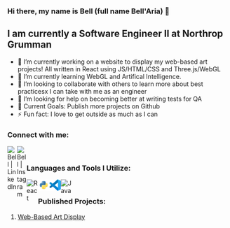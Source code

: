 ### Hi there, my name is Bell (full name Bell'Aria) 👋

<!--
**bell-sarian/bell-sarian** is a ✨ _special_ ✨ repository because its `README.md` (this file) appears on your GitHub profile.

I am currently a Software Engineer II at Northrop Grumman

- 🔭 I’m currently working on a website to display my web-based art projects! All written in React using JS/HTML/CSS and Three.js/WebGL
- 🌱 I’m currently learning WebGL and Artifical Intelligence.
- 👯 I’m looking to collaborate with others to learn more about best practicesx I can take with me as an engineer
- 🤔 I’m looking for help on becoming better at writing tests for QA
- 🥅 Current Goals: Publish more projects on Github
- ⚡ Fun fact: I love to get outside as much as I can
-->

## I am currently a Software Engineer II at Northrop Grumman

- 🔭 I’m currently working on a website to display my web-based art projects! All written in React using JS/HTML/CSS and Three.js/WebGL
- 🌱 I’m currently learning WebGL and Artifical Intelligence.
- 👯 I’m looking to collaborate with others to learn more about best practicesx I can take with me as an engineer
- 🤔 I’m looking for help on becoming better at writing tests for QA
- 🥅 Current Goals: Publish more projects on Github
- ⚡ Fun fact: I love to get outside as much as I can

### Connect with me:
[<img align="left" alt="Bell | LinkedIn" width="22px" src="https://cdn-icons-png.flaticon.com/512/61/61109.png" />](https://www.linkedin.com/in/bell-sarian/)
[<img align="left" alt="Bell | Instagram" width="22px" src="https://cdn.jsdelivr.net/npm/simple-icons@v3/icons/instagram.svg" />](https://www.instagram.com/bellsarian/)

<br/>

### Languages and Tools I Utilize:

<img align="left" alt="React" width="26px" src="https://www.google.com/url?sa=i&url=https%3A%2F%2Fcommons.wikimedia.org%2Fwiki%2FFile%3AReact-icon.svg&psig=AOvVaw2_x-Iq_2XWaAt1-qeXqQzA&ust=1678485680769000&source=images&cd=vfe&ved=0CA4QjRxqFwoTCKibgsfsz_0CFQAAAAAdAAAAABAE" />
<img align="left" alt="Python" width="26px" src="https://raw.githubusercontent.com/github/explore/80688e429a7d4ef2fca1e82350fe8e3517d3494d/topics/python/python.png" />
<img align="left" alt="Visual Studio Code" width="26px" src="https://raw.githubusercontent.com/github/explore/80688e429a7d4ef2fca1e82350fe8e3517d3494d/topics/visual-studio-code/visual-studio-code.png"/>
<img align="left" alt="Java" width="26px" src="[https://logos-world.net/wp-content/uploads/2022/07/Java-Logo.png](https://1000logos.net/wp-content/uploads/2020/09/Java-Logo-1996.png)" />

<br/>

### Published Projects:

1. [Web-Based Art Display](https://github.com/bell-sarian/dynamic-nature)
